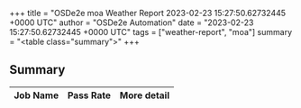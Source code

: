 +++
title = "OSDe2e moa Weather Report 2023-02-23 15:27:50.62732445 +0000 UTC"
author = "OSDe2e Automation"
date = "2023-02-23 15:27:50.62732445 +0000 UTC"
tags = ["weather-report", "moa"]
summary = "<table class=\"summary\"></table>"
+++
## Summary

| Job Name | Pass Rate | More detail |
|----------|-----------|-------------|




